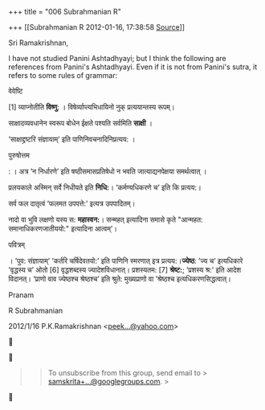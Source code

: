 +++
title = "006 Subrahmanian R"

+++
[[Subrahmanian R	2012-01-16, 17:38:58 [Source](https://groups.google.com/g/samskrita/c/EVAH7w1CE2U)]]



Sri Ramakrishnan,



I have not studied Panini Ashtadhyayi; but I think the following are references from Panini's Ashtadhyayi. Even if it is not from Panini's sutra, it refers to some rules of grammar:



वेवेष्टि

\[1\] व्याप्नोतीति **विष्णु**: । विषेर्व्याप्त्यभिधायिनो नुक् प्रत्ययान्तस्य रूपम्।

साक्षादव्यवधानेन स्वरूप बोधेन ईक्षते पश्यति सर्वमिति **साक्षी** ।

’साक्षाद्द्रष्टरि संज्ञायाम्’ इति पाणिनिवचनादिनिप्रत्यय: ।

पुरुषोत्तम

: । अत्र ’न निर्धारणे’ इति षष्ठीसमासप्रतिषेधो न भवति जात्याद्यनपेक्षया समर्थत्वात् ।

प्रलयकाले अस्मिन् सर्वे निधीयते इति **निधि:**। ’कर्मण्यधिकरणे च’ इति कि प्रत्यय:।

सर्व फल दातृत्वं ’फलमत उपपत्ते:’ इत्यत्र उपपादितम्।

नादो वा भुवि लक्षणो यस्य स: **महास्वन:**। सन्महत् इत्यादिना समासे कृते "आन्महत: समानाधिकरणजातीययो:" इत्यादिना आत्वम्’।

पवित्रम्

। ’पुव: संज्ञायाम्’ ’कर्तरि चर्षिदेवतयो:’ इति पाणिनि स्मरणात् इत्र प्रत्यय:।**ज्येष्ठ**: ’ज्य च’ इत्यधिकारे ’वृद्धस्य च’ ओतो \[6\] वृद्धशब्दस्य ज्यादेशविधानात्। प्रशस्यतम: \[7\] **श्रेष्ट:**; ’प्रशस्य श्र:’ इति आदेश विदानत्। ’प्राणो वाव ज्येष्ठश्च श्रेष्ठश्च’ इति श्रुते: मुख्यप्राणो वा ’श्रेष्ठश्च इत्यधिकरणसिद्धत्वात्।

Pranam

R Subrahmanian  
  

2012/1/16 P.K.Ramakrishnan \<[peek...@yahoo.com]()\>  





> 
> > 
> > To unsubscribe from this group, send email to > [samskrita+...@googlegroups.com](). >
> 
> > 



